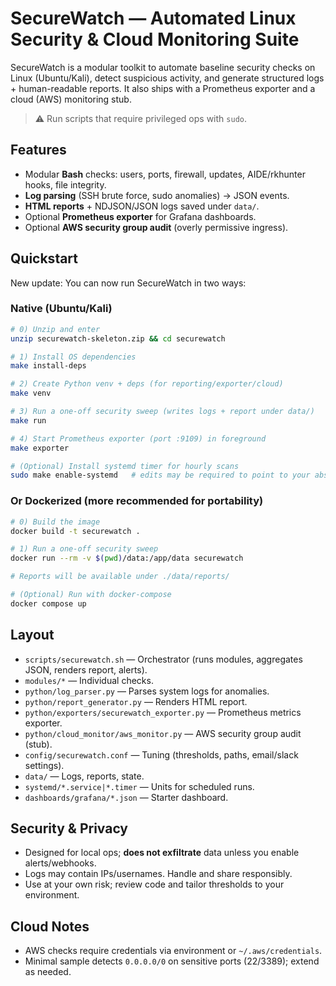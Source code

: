 # SecureWatch — Automated Linux Security & Cloud Monitoring Suite

SecureWatch is a modular toolkit to automate baseline security checks on Linux (Ubuntu/Kali), detect suspicious activity, and generate structured logs + human-readable reports. It also ships with a Prometheus exporter and a cloud (AWS) monitoring stub.

> ⚠️ Run scripts that require privileged ops with `sudo`.

## Features
- Modular **Bash** checks: users, ports, firewall, updates, AIDE/rkhunter hooks, file integrity.
- **Log parsing** (SSH brute force, sudo anomalies) → JSON events.
- **HTML reports** + NDJSON/JSON logs saved under `data/`.
- Optional **Prometheus exporter** for Grafana dashboards.
- Optional **AWS security group audit** (overly permissive ingress).

## Quickstart

New update: You can now run SecureWatch in two ways:

### Native (Ubuntu/Kali)

```bash
# 0) Unzip and enter
unzip securewatch-skeleton.zip && cd securewatch

# 1) Install OS dependencies
make install-deps

# 2) Create Python venv + deps (for reporting/exporter/cloud)
make venv

# 3) Run a one-off security sweep (writes logs + report under data/)
make run

# 4) Start Prometheus exporter (port :9109) in foreground
make exporter

# (Optional) Install systemd timer for hourly scans
sudo make enable-systemd   # edits may be required to point to your absolute path
```

### Or Dockerized (more recommended for portability)

```bash
# 0) Build the image
docker build -t securewatch .

# 1) Run a one-off security sweep
docker run --rm -v $(pwd)/data:/app/data securewatch

# Reports will be available under ./data/reports/

# (Optional) Run with docker-compose
docker compose up

```

## Layout
- `scripts/securewatch.sh` — Orchestrator (runs modules, aggregates JSON, renders report, alerts).
- `modules/*` — Individual checks.
- `python/log_parser.py` — Parses system logs for anomalies.
- `python/report_generator.py` — Renders HTML report.
- `python/exporters/securewatch_exporter.py` — Prometheus metrics exporter.
- `python/cloud_monitor/aws_monitor.py` — AWS security group audit (stub).
- `config/securewatch.conf` — Tuning (thresholds, paths, email/slack settings).
- `data/` — Logs, reports, state.
- `systemd/*.service|*.timer` — Units for scheduled runs.
- `dashboards/grafana/*.json` — Starter dashboard.

## Security & Privacy
- Designed for local ops; **does not exfiltrate** data unless you enable alerts/webhooks.
- Logs may contain IPs/usernames. Handle and share responsibly.
- Use at your own risk; review code and tailor thresholds to your environment.

## Cloud Notes
- AWS checks require credentials via environment or `~/.aws/credentials`.
- Minimal sample detects `0.0.0.0/0` on sensitive ports (22/3389); extend as needed.

